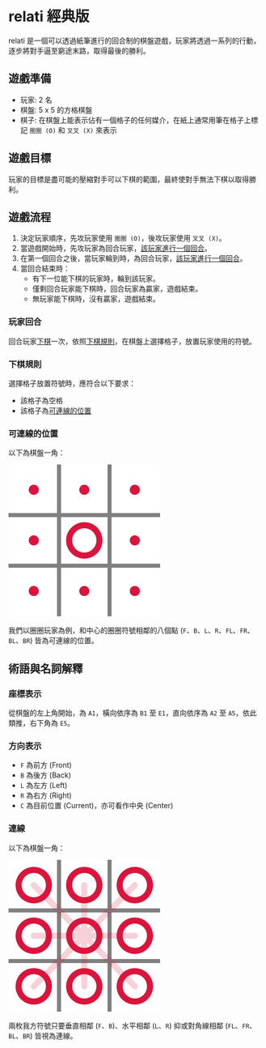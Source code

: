 # relati 經典版

relati 是一個可以透過紙筆進行的回合制的棋盤遊戲，玩家將透過一系列的行動，逐步將對手逼至窮途末路，取得最後的勝利。

## 遊戲準備

- 玩家: 2 名
- 棋盤: 5 x 5 的方格棋盤
- 棋子: 在棋盤上能表示佔有一個格子的任何媒介，在紙上通常用筆在格子上標記 `圈圈 (O)` 和 `叉叉 (X)` 來表示

## 遊戲目標

玩家的目標是盡可能的壓縮對手可以下棋的範圍，最終使對手無法下棋以取得勝利。

## 遊戲流程

1. 決定玩家順序，先攻玩家使用 `圈圈 (O)`，後攻玩家使用 `叉叉 (X)`。
2. 當遊戲開始時，先攻玩家為回合玩家，[該玩家進行一個回合](#玩家回合)。
3. 在第一個回合之後，當玩家輪到時，為回合玩家，[該玩家進行一個回合](#玩家回合)。
4. 當回合結束時：
   - 有下一位能下棋的玩家時，輪到該玩家。
   - 僅剩回合玩家能下棋時，回合玩家為贏家，遊戲結束。
   - 無玩家能下棋時，沒有贏家，遊戲結束。

### 玩家回合

回合玩家[下棋](#下棋)一次，依照[下棋規則](#下棋規則)，在棋盤上選擇格子，放置玩家使用的符號。

### 下棋規則

選擇格子放置符號時，應符合以下要求：

- 該格子為空格
- 該格子為[可連線的位置](#可連線的位置)

### 可連線的位置

以下為棋盤一角：

<img src="../appendices/relati-classic/connectable-position-explanation.svg" />

我們以圈圈玩家為例，和中心的圈圈符號相鄰的八個點 (`F`、`B`、`L`、`R`、`FL`、`FR`、`BL`、`BR`) 皆為可連線的位置。

## 術語與名詞解釋

### 座標表示

從棋盤的左上角開始，為 `A1`，橫向依序為 `B1` 至 `E1`，直向依序為 `A2` 至 `A5`，依此類推，右下角為 `E5`。

### 方向表示

- `F` 為前方 (Front)
- `B` 為後方 (Back)
- `L` 為左方 (Left)
- `R` 為右方 (Right)
- `C` 為目前位置 (Current)，亦可看作中央 (Center)

### 連線

以下為棋盤一角：

<img src="../appendices/relati-classic/connection-explanation.svg" />

兩枚我方符號只要垂直相鄰 (`F`、`B`)、水平相鄰 (`L`、`R`) 抑或對角線相鄰 (`FL`、`FR`、`BL`、`BR`) 皆視為連線。
